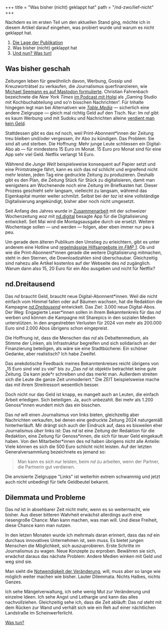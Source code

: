 +++
title = "Was bisher (nicht) geklappt hat"
path = "/nd-zwo/lief-nicht"
+++

Nachdem es im ersten Teil um den aktuellen Stand ging, möchte ich in diesem Artikel darauf eingehen, was probiert wurde und warum es nicht geklappt hat.

1. [Die Lage der Publikation](/nd-zwo-die-lage/)
2. Was bisher (nicht) geklappt hat
3. [Und nun? Was tun!](/nd-zwo/was-tun/)

<!-- more -->

## Was bisher geschah

Zeitungen leben für gewöhnlich davon, Werbung, Gossip und Kreuzworträtsel zu verkaufen, die Journalismus querfinanzieren, wie [Michael Seemann es auf Mastodon formulierte](https://fnordon.de/@mspro/112665708549765732). Christian Fahrenbach bezeichnete die _New York Times_ [im Podcast mit Holgi](https://uebermedien.de/96410/worum-geht-es-beim-skandal-der-washington-post/) als „Gaming Studio mit Kochbuchabteilung und so'n bisschen Nachrichten“.
Für Inhalte hingegen legt man bei Alternativen wie [_Table.Media_](https://table.media) — sicherlich eine andere Zielgruppe — gleich mal richtig Geld auf den Tisch.
Nur: Im _nd_ gibt es kaum Werbung und mit Sudoku und Nachrichten alleine [verdient man kein Geld](https://bullenscheisse.de/2018-11-15-zeitungen/).

Stattdessen gibt es das _nd_ noch, weil Print-Abonnent\*innen der Zeitung treu bleiben und/oder vergessen, ihr Abo zu kündigen.
Das Problem: Sie sind alt und sterben.
Die Hoffnung: Mehr junge Leute schliessen ein Digital-Abo ab — für mindestens 15 Euro im Monat.
15 Euro pro Monat sind für eine App sehr viel Geld.
Netflix verlangt 14 Euro.

Während die _Junge Welt_ beispielsweise konsequent auf Papier setzt und eine Printstrategie fährt, kann es sich das _nd_ schlicht und ergreifend nicht mehr leisten, jeden Tag eine gedruckte Zeitung zu produzieren.
Deshalb gibt es den Plan, die Zeitung Stück für Stück zu digitalisieren, damit man wenigstens am Wochenende noch eine Zeitung im Briefkasten hat.
Dieser Prozess geschieht sehr langsam, vielleicht zu langsam, während das Eigenkapital munter weiter schmilzt.
Selbst bei der _taz_ ist eine vollständige Digitalisierung angekündigt, bisher aber noch nicht umgesetzt. 

Seit Anfang des Jahres wurde in [Zusammenarbeit](https://www.nd-aktuell.de/artikel/1181948.homestory-app-nd-digital-neues-aus-der-postkapitalistischen-zukunft.html) mit der schweizer Wochenzeitung _woz_ mit [nd.digital](https://genossenschaft.nd-aktuell.de/digital) besagte App für die Digitalisierung entwickelt.
Seit Mai wird die Montagsausgabe durch sie ersetzt.
Weitere Wochentage sollen — und werden — folgen, aber eben immer nur peu à peu.

Um gerade dem älteren Publikum den Umstieg zu erleichtern, gibt es unter anderem eine Hotline und [regelmässige Hilfsangebote im _FMP 1_](https://www.nd-aktuell.de/termine/90885.html).
Ob und wie die Print-Abonnent\*innen gerade die weitere Digitalisierung mitmachen, steht in den Sternen, die Downloadzahlen sind überschaubar.
Gleichzeitig sind nahezu alle Artikel kostenlos auf der Webseite des _nd_ zugänglich. 
Warum dann also 15, 20 Euro für ein Abo ausgeben und nicht für Netflix?

## nd.Dreitausend

Das _nd_ braucht Geld, braucht neue Digital-Abonnent\*innen. Weil die nicht einfach vom Himmel fallen oder auf Bäumen wachsen, hat die Redaktion die Kampagne [_nd.Dreitausend_](https://genossenschaft.nd-aktuell.de/nd-dreitausend) entwickelt. Das Ziel: 3.000 neue Digital-Abos.
Der Weg: Engagierte Leser\*innen sollen in ihrem Bekanntenkreis für das _nd_ werben und können die Kampagne mit Sharepics in den sozialen Medien unterstützen.
In den angestrebten Verlusten für 2024 von mehr als 200.000 Euro sind 2.000 Abos übrigens schon eingepreist.

Die Hoffnung ist, dass die Menschen das _nd_ als Debattenmedium, als Stimme der Linken, als Infrastruktur begreifen und sich solidarisch an der Finanzierung beteiligen, als wäre sie eine Stadtbücherei. Ein schöner Gedanke, aber realistisch? Ich habe Zweifel.

Das anekdotische Feedback meines Bekanntenkreises reicht übrigens von „15 Euro sind viel zu viel“ bis zu „Das _nd_ ist objektiv betrachtet keine gute Zeitung. Da kann jede\*r schreiben und das merkt man. Außerdem streiten sich die Leute die ganze Zeit unmoderiert.“
Die ZEIT beispielsweise mache das mit ihrem Streitressort wesentlich besser.

Doch nicht nur das Geld ist knapp, es mangelt auch an Leuten, die einfach Arbeit erledigen.
Sich beteiligen.
Ja, auch unbezahlt.
Bei mehr als 1.200 Genoss\*innen wundert mich das ein bisschen.

Das _nd_ will einen Journalismus _von_ links bieten, gleichzeitig aber Nachrichten verkaufen, bei denen eine gedruckte Zeitung 2024 naturgemäß hinterherläuft.
Mir drängt sich auch der Eindruck auf, dass es bisweilen eher Journalismus _über_ links ist: Das _nd_ ist eine Zeitung der Redaktion für die Redaktion, eine Zeitung für Genoss\*innen, die sich für teuer Geld eingekauft haben.
Von den Mitarbeiter\*innen des _nd_ haben übrigens nicht alle Anteile: Viele können es sich die 500 Euro schlicht nicht leisten.
Auf der letzten Generalversammlung bezeichnete es jemand so:

> Man kann es sich nur leisten, beim _nd_ zu arbeiten, wenn der Partner, die Partnerin gut verdienen.

Die anvisierte Zielgruppe "Links" ist weiterhin extrem schwammig und jetzt auch nicht unbedingt für tiefe Geldbeutel bekannt.

## Dilemmata und Probleme

Das _nd_ ist in absehbarer Zeit nicht mehr, wenn es so weitermacht, wie bisher.
Aus dieser bitteren Wahrheit erwächst allerdings auch eine riesengroße Chance: Man kann machen, was man will.
Und diese Freiheit, diese Chance kann man nutzen.

In den letzen Monaten wurde ich mehrmals daran erinnert, dass das _nd_ ein durchaus innovatives Unternehmen ist, sein muss.
Es bietet jungen Menschen die Möglichkeit, sich auszuprobieren. Erste Schritte im Journalismus zu wagen.
Neue Konzepte zu erproben.
Bewähren sie sich, erwächst daraus das nächste Problem: Andere Medien winken mit Geld und weg sind sie.

Man sieht die [Notwendigkeit der Veränderung](https://www.nd-aktuell.de/artikel/1183187.nd-genossenschaft-licht-am-ende-des-tunnels.html), will, muss aber so lange wie möglich weiter machen wie bisher.
Lauter Dilemmata.
Nichts Halbes, nichts Ganzes. 

Ich sehe Mängelverwaltung, ich sehe wenig Mut zur Veränderung und einzelne Ideen.
Ich sehe Angst und Lethargie und kann das alles nachvollziehen.
Gleichzeitig sehe ich, dass die Zeit abläuft: Das _nd_ steht mit dem Rücken zur Wand und verhält sich wie ein Reh auf einer nächtlichen Landstraße im Scheinwerferlicht.

[Was tun?](/nd-zwo/was-tun)